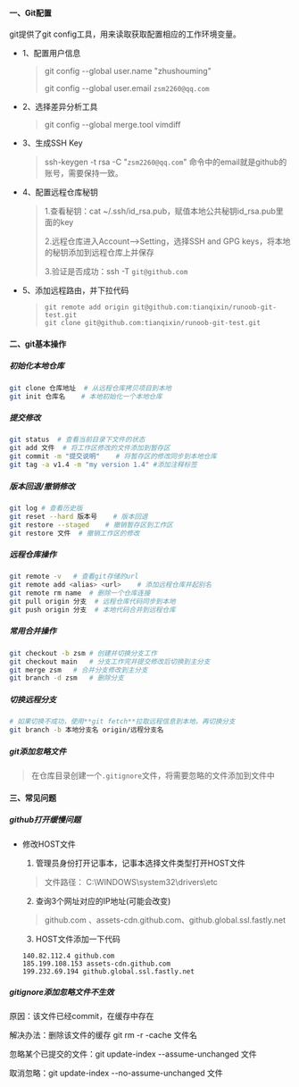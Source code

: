 #### 一、Git配置

git提供了git config工具，用来读取获取配置相应的工作环境变量。

- 1、配置用户信息

  > git config --global user.name "zhushouming"
  >
  > git config --global user.email `zsm2260@qq.com`

- 2、选择差异分析工具

  > git config --global merge.tool vimdiff

- 3、生成SSH Key

  > ssh-keygen -t rsa -C "`zsm2260@qq.com`"
  > 命令中的email就是github的账号，需要保持一致。

- 4、配置远程仓库秘钥

  > 1.查看秘钥：cat ~/.ssh/id_rsa.pub，赋值本地公共秘钥id_rsa.pub里面的key
  >
  > 2.远程仓库进入Account-->Setting，选择SSH and GPG keys，将本地的秘钥添加到远程仓库上并保存
  >
  > 3.验证是否成功：ssh -T `git@github.com`

- 5、添加远程路由，并下拉代码

  > ```
  > git remote add origin git@github.com:tianqixin/runoob-git-test.git
  > git clone git@github.com:tianqixin/runoob-git-test.git
  > ```

#### 二、git基本操作

##### 初始化本地仓库

```bash
git clone 仓库地址	# 从远程仓库拷贝项目到本地
git init 仓库名	# 本地初始化一个本地仓库
```

##### 提交修改

```bash
git status	# 查看当前目录下文件的状态
git add 文件	# 将工作区修改的文件添加到暂存区
git commit -m "提交说明"	# 将暂存区的修改同步到本地仓库
git tag -a v1.4 -m "my version 1.4"	#添加注释标签
```

##### 版本回退/撤销修改

```bash
git log	# 查看历史版
git reset --hard 版本号	# 版本回退
git restore --staged 	# 撤销暂存区到工作区
git restore 文件	# 撤销工作区的修改
```

##### 远程仓库操作

```bash
git remote -v	# 查看git存储的url
git remote add <alias> <url>	# 添加远程仓库并起别名
git remote rm name	# 删除一个仓库连接
git pull origin 分支	# 远程仓库代码同步到本地
git push origin 分支	# 本地代码合并到远程仓库
```

##### 常用合并操作

```bash
git checkout -b zsm	# 创建并切换分支工作
git checkout main	# 分支工作完并提交修改后切换到主分支
git merge zsm	# 合并分支修改到主分支
git branch -d zsm	# 删除分支
```

##### 切换远程分支

 ```bash
# 如果切换不成功，使用**git fetch**拉取远程信息到本地，再切换分支
git branch -b 本地分支名 origin/远程分支名	
 ```

##### git添加忽略文件

> 在仓库目录创建一个`.gitignore`文件，将需要忽略的文件添加到文件中

#### 三、常见问题

##### github打开缓慢问题

- 修改HOST文件

  1. 管理员身份打开记事本，记事本选择文件类型打开HOST文件

  > 文件路径： C:\WINDOWS\system32\drivers\etc 

  2. 查询3个网址对应的IP地址(可能会改变)

  >  github.com 、assets-cdn.github.com、github.global.ssl.fastly.net

  3. HOST文件添加一下代码

  ```
  140.82.112.4 github.com
  185.199.108.153 assets-cdn.github.com
  199.232.69.194 github.global.ssl.fastly.net
  ```

##### gitignore添加忽略文件不生效

原因：该文件已经commit，在缓存中存在

解决办法：删除该文件的缓存	git rm -r -cache 文件名

忽略某个已提交的文件：git update-index --assume-unchanged 文件

取消忽略：git update-index --no-assume-unchanged 文件
